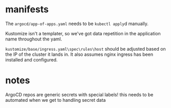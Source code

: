 # manifests

The `argocd/app-of-apps.yaml` needs to be `kubectl apply`d manually. 

Kustomize isn't a templater, so we've got data repetition in the application name throughout the yaml.

`kustomize/base/ingress.yaml\spec\rules\host` should be adjusted based on the IP of the cluster it lands in. It also assumes nginx ingress has been installed and configured.

# notes

ArgoCD repos are generic secrets with special labels! this needs to be automated when we get to handling secret data